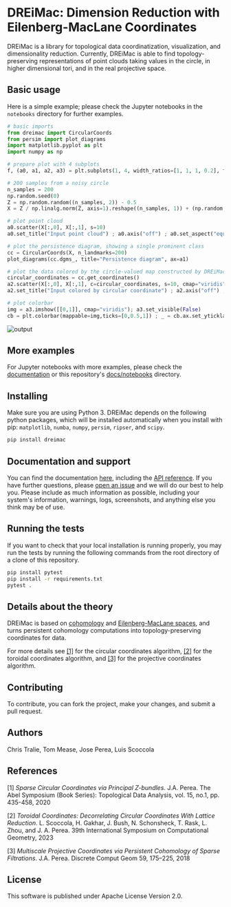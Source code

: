 # DREiMac: Dimension Reduction with Eilenberg-MacLane Coordinates

DREiMac is a library for topological data coordinatization, visualization, and dimensionality reduction.
Currently, DREiMac is able to find topology-preserving representations of point clouds taking values in the circle, in higher dimensional tori, and in the real projective space.

## Basic usage

Here is a simple example; please check the Jupyter notebooks in the `notebooks` directory for further examples.

```python
# basic imports
from dreimac import CircularCoords
from persim import plot_diagrams
import matplotlib.pyplot as plt
import numpy as np

# prepare plot with 4 subplots
f, (a0, a1, a2, a3) = plt.subplots(1, 4, width_ratios=[1, 1, 1, 0.2], figsize=(14,3))

# 200 samples from a noisy circle
n_samples = 200
np.random.seed(0)
Z = np.random.random((n_samples, 2)) - 0.5
X = Z / np.linalg.norm(Z, axis=1).reshape((n_samples, 1)) + (np.random.random((n_samples, 2)) - 0.5) * 0.2

# plot point cloud
a0.scatter(X[:,0], X[:,1], s=10)
a0.set_title("Input point cloud") ; a0.axis("off") ; a0.set_aspect("equal")

# plot the persistence diagram, showing a single prominent class
cc = CircularCoords(X, n_landmarks=200)
plot_diagrams(cc.dgms_, title="Persistence diagram", ax=a1)

# plot the data colored by the circle-valued map constructed by DREiMac
circular_coordinates = cc.get_coordinates()
a2.scatter(X[:,0], X[:,1], c=circular_coordinates, s=10, cmap="viridis")
a2.set_title("Input colored by circular coordinate") ; a2.axis("off") ; a2.set_aspect("equal")

# plot colorbar
img = a3.imshow([[0,1]], cmap="viridis"); a3.set_visible(False)
cb = plt.colorbar(mappable=img,ticks=[0,0.5,1]) ; _ = cb.ax.set_yticklabels(["0","$\pi$","2$\pi$"])
```

![output](https://user-images.githubusercontent.com/1679929/232109124-bf2653e5-6f91-409d-b972-7104b96b3430.png)

## More examples

For Jupyter notebooks with more examples, please check the [documentation](https://scikit-tda.org/DREiMac/docs) or this repository's [docs/notebooks](https://github.com/scikit-tda/DREiMac/tree/master/docs/notebooks) directory.

## Installing

Make sure you are using Python 3.
DREiMac depends on the following python packages, which will be installed automatically when you install with pip:
`matplotlib`,
`numba`,
`numpy`,
`persim`,
`ripser`, and
`scipy`.

~~~~~ bash
pip install dreimac
~~~~~

## Documentation and support

You can find the documentation [here](https://scikit-tda.org/DREiMac/docs), including the [API reference](https://scikit-tda.org/DREiMac/docs/api).
If you have further questions, please [open an issue](https://github.com/scikit-tda/DREiMac/issues/new) and we will do our best to help you.
Please include as much information as possible, including your system's information, warnings, logs, screenshots, and anything else you think may be of use.

## Running the tests

If you want to check that your local installation is running properly, you may run the tests by running the following commands from the root directory of a clone of this repository.

```bash
pip install pytest
pip install -r requirements.txt
pytest .
```

## Details about the theory

DREiMac is based on [cohomology](https://en.wikipedia.org/wiki/Cohomology) and [Eilenberg-MacLane spaces](https://en.wikipedia.org/wiki/Eilenberg%E2%80%93MacLane_space#Bijection_between_homotopy_classes_of_maps_and_cohomology), and turns persistent cohomology computations into topology-preserving coordinates for data.

For more details see [[1]](#1) for the circular coordinates algorithm, [[2]](#2) for the toroidal coordinates algorithm, and [[3]](#3) for the projective coordinates algorithm.

## Contributing

To contribute, you can fork the project, make your changes, and submit a pull request.

## Authors

Chris Tralie, Tom Mease, Jose Perea, Luis Scoccola

## References

<a id="1">[1]</a> 
*Sparse Circular Coordinates via Principal Z-bundles*. J.A. Perea. The Abel Symposium (Book Series): Topological Data Analysis, vol. 15, no.1, pp. 435-458, 2020

<a id="2">[2]</a> 
*Toroidal Coordinates: Decorrelating Circular Coordinates With Lattice Reduction*. L. Scoccola, H. Gakhar, J. Bush, N. Schonsheck, T. Rask, L. Zhou, and J. A. Perea. 39th International Symposium on Computational Geometry, 2023

<a id="3">[3]</a> 
*Multiscale Projective Coordinates via Persistent Cohomology of Sparse Filtrations*. J.A. Perea. Discrete Comput Geom 59, 175–225, 2018

## License

This software is published under Apache License Version 2.0.
